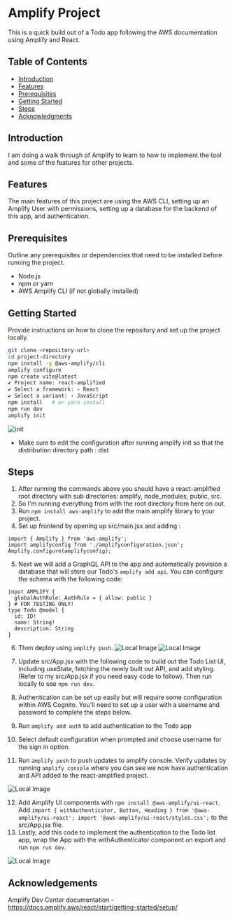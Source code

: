 # Amplify Project

This is a quick build out of a Todo app following the AWS documentation using Amplify and React.

## Table of Contents

- [Introduction](#introduction)
- [Features](#features)
- [Prerequisites](#prerequisites)
- [Getting Started](#getting-started)
- [Steps](#steps)
- [Acknowledgments](#acknowledgments)

## Introduction

I am doing a walk through of Amplify to learn to how to implement the tool and some of the features for other projects.

## Features

The main features of this project are using the AWS CLI, setting up an Amplify User with permissions, setting up a database for the backend of this app, and authentication.

## Prerequisites

Outline any prerequisites or dependencies that need to be installed before running the project.

- Node.js
- npm or yarn
- AWS Amplify CLI (if not globally installed)

## Getting Started

Provide instructions on how to clone the repository and set up the project locally.

```bash
git clone <repository-url>
cd project-directory
npm install -g @aws-amplify/cli
amplify configure
npm create vite@latest
✔ Project name: react-amplified
✔ Select a framework: › React
✔ Select a variant: › JavaScript
npm install   # or yarn install
npm run dev
amplify init
```

![init](./src/assets/init.png)

- Make sure to edit the configuration after running amplify init so that the distribution directory path : dist

## Steps

1. After running the commands above you should have a react-amplified root directory with sub directories: amplify, node_modules, public, src.
2. So I'm running everything from with the root directory from here on out.
3. Run `npm install aws-amplify` to add the main amplify library to your project.
4. Set up frontend by opening up src/main.jsx and adding :

```
import { Amplify } from 'aws-amplify';
import amplifyconfig from './amplifyconfiguration.json';
Amplify.configure(amplifyconfig);
```

5. Next we will add a GraphQL API to the app and automatically provision a database that will store our Todo's `amplify add api`. You can configure the schema with the following code:

```
input AMPLIFY {
  globalAuthRule: AuthRule = { allow: public }
} # FOR TESTING ONLY!
type Todo @model {
  id: ID!
  name: String!
  description: String
}
```

6. Then deploy using `amplify push`.
   ![Local Image](./src/assets/initi_todo.png)
   ![Local Image](./src/assets/second_task.png)

7. Update src/App.jsx with the following code to build out the Todo List UI, including useState, fetching the newly built out API, and add styling. (Refer to my src/App.jsx if you need easy code to follow). Then run locally to see `npm run dev`.
8. Authentication can be set up easily but will require some configuration within AWS Cognito. You'll need to set up a user with a username and password to complete the steps below.
9. Run `amplify add auth` to add authentication to the Todo app
10. Select default configuration when prompted and choose username for the sign in option.
11. Run `amplify push` to push updates to amplify console. Verify updates by running `amplify console` where you can see we now have authentication and API added to the react-amplified project.

![Local Image](./src/assets/amplify_console.png)

12. Add Amplify UI components with `npm install @aws-amplify/ui-react`. Add `import { withAuthenticator, Button, Heading } from '@aws-amplify/ui-react';
import '@aws-amplify/ui-react/styles.css';` to the src/App.jsx file.
13. Lastly, add this code to implement the authentication to the Todo list app, wrap the App with the withAuthenticator component on export and run `npm run dev`.

![Local Image](./src/assets/adding_auth.png)

## Acknowledgements

Amplify Dev Center documentation - https://docs.amplify.aws/react/start/getting-started/setup/
